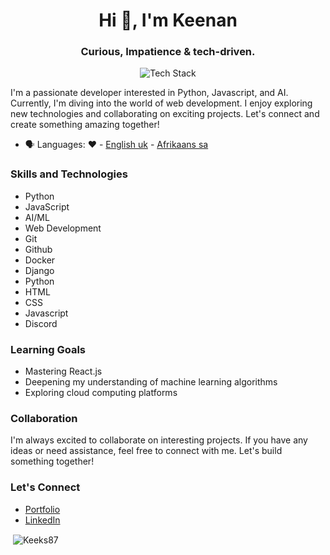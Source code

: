 <h1 align="center">Hi 👋, I'm Keenan</h1>
<h3 align="center">Curious, Impatience & tech-driven.</h3>

<p align="center"><img src="https://skillicons.dev/icons?i=git,github,docker,django,python,html,css,javascript,discord" alt="Tech Stack" /> </p>

I'm a passionate developer interested in Python, Javascript, and AI. Currently, I'm diving into the world of web development.
I enjoy exploring new technologies and collaborating on exciting projects. Let's connect and create something amazing together!

- 🗣 Languages: ❤️ - [English uk](https://en.wikipedia.org/wiki/English_language) - [Afrikaans sa](https://en.wikipedia.org/wiki/Afrikaans)

### Skills and Technologies

- Python
- JavaScript
- AI/ML
- Web Development
- Git
- Github
- Docker
- Django
- Python
- HTML
- CSS
- Javascript
- Discord

### Learning Goals

- Mastering React.js
- Deepening my understanding of machine learning algorithms
- Exploring cloud computing platforms

### Collaboration

I'm always excited to collaborate on interesting projects. If you have any ideas or need assistance, feel free to connect with me.
Let's build something together!

### Let's Connect

- [Portfolio](https://keeks87.github.io/#about)
- [LinkedIn](https://www.linkedin.com/in/keenan-du-plessis-4a5338b0/)

<p>&nbsp;<img align="center" src="https://github-readme-stats.vercel.app/api?username=keeks87&show_icons=true&locale=en" alt="Keeks87" /></p>

<!---
Keeks87/Keeks87 is a ✨ special ✨ repository because its `README.md` (this file) appears on your GitHub profile.
You can click the Preview link to take a look at your changes.
--->
